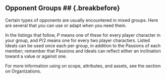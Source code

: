 ## Opponent Groups ## {.breakbefore}

Certain types of opponents are usually encountered in mixed groups. Here
are several that you can use or adapt when you need them.

In the listings that follow, *P* means one of these for every player
character in your group, and *P*/2 means one for every two player
characters. Listed Ideals can be used once each per group, in addition
to the Passions of each member; remember that Passions and Ideals can
reflect either an inclination toward a value or against one.

For more information using on scope, attributes, and assets, see the
section on Organizations.

